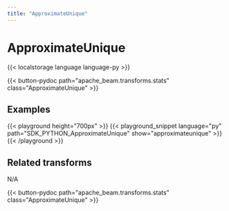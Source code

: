 ```yaml
---
title: "ApproximateUnique"
---
```

<!--
Licensed under the Apache License, Version 2.0 (the "License");
you may not use this file except in compliance with the License.
You may obtain a copy of the License at

http://www.apache.org/licenses/LICENSE-2.0

Unless required by applicable law or agreed to in writing, software
distributed under the License is distributed on an "AS IS" BASIS,
WITHOUT WARRANTIES OR CONDITIONS OF ANY KIND, either express or implied.
See the License for the specific language governing permissions and
limitations under the License.
-->

# ApproximateUnique

{{< localstorage language language-py >}}

{{< button-pydoc path="apache_beam.transforms.stats" class="ApproximateUnique" >}}

## Examples

{{< playground height="700px" >}}
{{< playground_snippet language="py" path="SDK_PYTHON_ApproximateUnique" show="approximateunique" >}}
{{< /playground >}}

## Related transforms

N/A

{{< button-pydoc path="apache_beam.transforms.stats" class="ApproximateUnique" >}}
